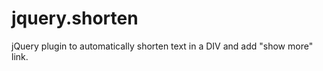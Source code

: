 jquery.shorten
==============

jQuery plugin to automatically shorten text in a DIV and add "show more" link.
